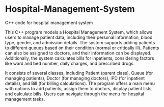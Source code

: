 # Hospital-Management-System
C++ code for hospital management system

This C++ program models a Hospital Management System, which allows users to manage patient data, including their personal information, blood type, gender, and admission details. The system supports adding patients to different queues based on their condition (normal or critically ill). Patients can also be assigned to doctors, and their information can be displayed. Additionally, the system calculates bills for inpatients, considering factors like ward and bed number, daily charges, and prescribed drugs.

It consists of several classes, including Patient (parent class), Queue (for managing patients), Doctor (for managing doctors), IPD (for inpatient details), and Bill (for billing calculations). The program offers a main menu with options to add patients, assign them to doctors, display patient lists, and calculate bills. Users can navigate through the menu for hospital management tasks.

